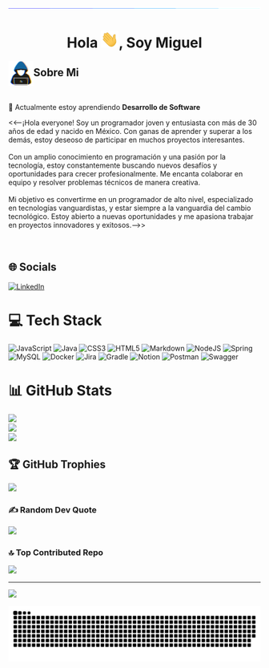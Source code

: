 <img src="images/horizontalDivider.gif">
<h1 align="center"><b>Hola <img src="images/saludo.gif" width="35" alt="Saludo">, Soy Miguel</b></h1>
<img align="left" src = "images/AboutMe.gif" width = 50px height=50px alt="Sobre Mi">
<h2 align="left" font-weight="bold">Sobre Mi</h2> <br>

🌱 Actualmente estoy aprendiendo **Desarrollo de Software**

<<--¡Hola everyone! Soy un programador joven y entusiasta con más de 30 años de edad y nacido en México. Con ganas de aprender y superar a los demás, estoy deseoso de participar en muchos proyectos interesantes.<br><br>Con un amplio conocimiento en programación y una pasión por la tecnología, estoy constantemente buscando nuevos desafíos y oportunidades para crecer profesionalmente. Me encanta colaborar en equipo y resolver problemas técnicos de manera creativa.<br><br>Mi objetivo es convertirme en un programador de alto nivel, especializado en tecnologías vanguardistas, y estar siempre a la vanguardia del cambio tecnológico. Estoy abierto a nuevas oportunidades y me apasiona trabajar en proyectos innovadores y exitosos.-->><br><br><br>

## 🌐 Socials

[![LinkedIn](https://img.shields.io/badge/LinkedIn-%230077B5.svg?logo=linkedin&logoColor=white)](https://linkedin.com/in/Miguel)

# 💻 Tech Stack

![JavaScript](https://img.shields.io/badge/javascript-%23323330.svg?style=plastic&logo=javascript&logoColor=%23F7DF1E) ![Java](https://img.shields.io/badge/java-%23ED8B00.svg?style=plastic&logo=openjdk&logoColor=white) ![CSS3](https://img.shields.io/badge/css3-%231572B6.svg?style=plastic&logo=css3&logoColor=white) ![HTML5](https://img.shields.io/badge/html5-%23E34F26.svg?style=plastic&logo=html5&logoColor=white) ![Markdown](https://img.shields.io/badge/markdown-%23000000.svg?style=plastic&logo=markdown&logoColor=white) ![NodeJS](https://img.shields.io/badge/node.js-6DA55F?style=plastic&logo=node.js&logoColor=white) ![Spring](https://img.shields.io/badge/spring-%236DB33F.svg?style=plastic&logo=spring&logoColor=white) ![MySQL](https://img.shields.io/badge/mysql-%2300000f.svg?style=plastic&logo=mysql&logoColor=white) ![Docker](https://img.shields.io/badge/docker-%230db7ed.svg?style=plastic&logo=docker&logoColor=white) ![Jira](https://img.shields.io/badge/jira-%230A0FFF.svg?style=plastic&logo=jira&logoColor=white) ![Gradle](https://img.shields.io/badge/Gradle-02303A.svg?style=plastic&logo=Gradle&logoColor=white) ![Notion](https://img.shields.io/badge/Notion-%23000000.svg?style=plastic&logo=notion&logoColor=white) ![Postman](https://img.shields.io/badge/Postman-FF6C37?style=plastic&logo=postman&logoColor=white) ![Swagger](https://img.shields.io/badge/-Swagger-%23Clojure?style=plastic&logo=swagger&logoColor=white)

# 📊 GitHub Stats

![](https://github-readme-stats.vercel.app/api?username=miguelalonsocoba&theme=radical&hide_border=false&include_all_commits=false&count_private=true)<br/>
![](https://github-readme-streak-stats.herokuapp.com/?user=miguelalonsocoba&theme=radical&hide_border=false)<br/>
![](https://github-readme-stats.vercel.app/api/top-langs/?username=miguelalonsocoba&theme=radical&hide_border=false&include_all_commits=false&count_private=true&layout=compact)

## 🏆 GitHub Trophies

![](https://github-profile-trophy.vercel.app/?username=miguelalonsocoba&theme=radical&no-frame=false&no-bg=false&margin-w=4)

### ✍️ Random Dev Quote

![](https://quotes-github-readme.vercel.app/api?type=horizontal&theme=radical)

### 🔝 Top Contributed Repo

![](https://github-contributor-stats.vercel.app/api?username=miguelalonsocoba&limit=5&theme=radical&combine_all_yearly_contributions=true)

---
[![](https://visitcount.itsvg.in/api?id=miguelalonsocoba&icon=0&color=6)](https://visitcount.itsvg.in)

<!--- snake -->
<div align="center">
  <img  src="grid-snake.svg"
       alt="snake" /></a>
</div>

